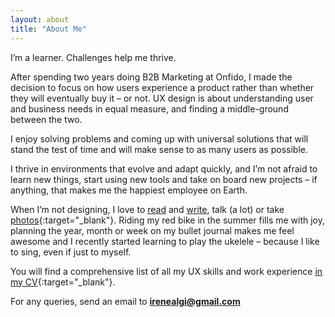 ```yaml
---
layout: about
title: "About Me"
---
```


I’m a learner. Challenges help me thrive.

After spending two years doing B2B Marketing at Onfido, I made the decision to focus on how users experience a product rather than whether they will eventually buy it – or not. UX design is about understanding user and business needs in equal measure, and finding a middle-ground between the two.

I enjoy solving problems and coming up with universal solutions that will stand the test of time and will make sense to as many users as possible.

I thrive in environments that evolve and adapt quickly, and I’m not afraid to learn new things, start using new tools and take on board new projects – if anything, that makes me the happiest employee on Earth.

When I’m not designing, I love to [read](reading-list) and [write](blog), talk (a lot) or take [photos](https://www.flickr.com/photos/25124902@N04/sets/72157671009291723){:target="_blank"}. Riding my red bike in the summer fills me with joy, planning the year, month or week on my bullet journal makes me feel awesome and I recently started learning to play the ukelele – because I like to sing, even if just to myself.

You will find a comprehensive list of all my UX skills and work experience [in my CV](irene-alegre-cv.pdf){:target="_blank"}.

For any queries, send an email to **<irenealgi@gmail.com>**
